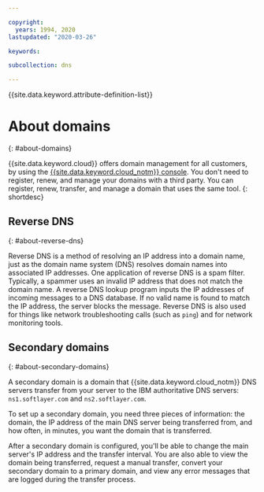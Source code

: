 ```yaml
---

copyright:
  years: 1994, 2020
lastupdated: "2020-03-26"

keywords: 

subcollection: dns

---
```



{{site.data.keyword.attribute-definition-list}}

# About domains
{: #about-domains}

{{site.data.keyword.cloud}} offers domain management for all customers, by using the [{{site.data.keyword.cloud_notm}} console](/login). You don't need to register, renew, and manage your domains with a third party. You can register, renew, transfer, and manage a domain that uses the same tool.
{: shortdesc}

## Reverse DNS
{: #about-reverse-dns}

Reverse DNS is a method of resolving an IP address into a domain name, just as the domain name system (DNS) resolves domain names into associated IP addresses. One application of reverse DNS is a spam filter. Typically, a spammer uses an invalid IP address that does not match the domain name. A reverse DNS lookup program inputs the IP addresses of incoming messages to a DNS database. If no valid name is found to match the IP address, the server blocks the message. Reverse DNS is also used for things like network troubleshooting calls (such as `ping`) and for network monitoring tools.

## Secondary domains
{: #about-secondary-domains}

A secondary domain is a domain that {{site.data.keyword.cloud_notm}} DNS servers transfer from your server to the IBM authoritative DNS servers: `ns1.softlayer.com` and `ns2.softlayer.com`.  

To set up a secondary domain, you need three pieces of information: the domain, the IP address of the main DNS server being transferred from, and how often, in minutes, you want the domain that is transferred.

After a secondary domain is configured, you'll be able to change the main server's IP address and the transfer interval. You are also able to view the domain being transferred, request a manual transfer, convert your secondary domain to a primary domain, and view any error messages that are logged during the transfer process.
